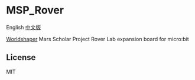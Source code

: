 # MSP_Rover
English [中文版](README_zh.md)

[Worldshaper](http://www.worldshaper.cn) Mars Scholar Project Rover Lab expansion board for micro:bit

## License
MIT
